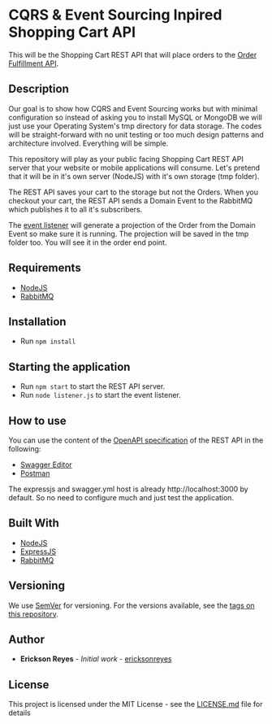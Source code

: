 # CQRS &amp; Event Sourcing Inpired Shopping Cart API

This will be the Shopping Cart REST API that will place orders to the [Order Fulfillment API](https://github.com/ericksonreyes/cqrs-order-fulfillment-api). 

## Description
Our goal is to show how CQRS and Event Sourcing works but with minimal configuration so instead of asking you
to install MySQL or MongoDB we will just use your Operating System's tmp directory for data storage. The codes will be 
straight-forward with no unit testing or too much design patterns and architecture involved. Everything will be simple. 

This repository will play as your public facing Shopping Cart REST API server that your website or mobile applications will consume.
Let's pretend that it will be in it's own server (NodeJS) with it's own storage (tmp folder).

The REST API saves your cart to the storage but not the Orders. When you checkout your cart, the REST API sends a Domain Event
to the RabbitMQ which publishes it to all it's subscribers.

The [event listener](./listener.js) will generate a projection of the Order from the Domain Event so make sure it is running. 
The projection will be saved in the tmp folder too. You will see it in the order end point. 
 

## Requirements
* [NodeJS](https://nodejs.org/)
* [RabbitMQ](https://www.rabbitmq.com/)

## Installation
* Run ```npm install```

## Starting the application
* Run ```npm start``` to start the REST API server.
* Run ```node listener.js``` to start the event listener. 

## How to use
You can use the content of the [OpenAPI specification](./swagger.yml) of the REST API in the following:

* [Swagger Editor](https://editor.swagger.io)
* [Postman](https://www.getpostman.com)

The expressjs and swagger.yml host is already http://localhost:3000 by default. So no need to configure much and just test the application.

## Built With

* [NodeJS](https://nodejs.org/)
* [ExpressJS](https://expressjs.com/)
* [RabbitMQ](https://www.rabbitmq.com/)

## Versioning

We use [SemVer](http://semver.org/) for versioning. For the versions available, see the [tags on this repository](https://github.com/ericksonreyes/cqrs-shopping-cart-api/tags). 

## Author

* **Erickson Reyes** - *Initial work* - [ericksonreyes](https://github.com/ericksonreyes)

## License

This project is licensed under the MIT License - see the [LICENSE.md](LICENSE.md) file for details
